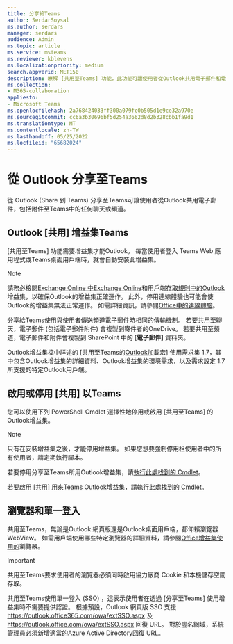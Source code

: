 ```yaml
---
title: 分享給Teams
author: SerdarSoysal
ms.author: serdars
manager: serdars
audience: Admin
ms.topic: article
ms.service: msteams
ms.reviewer: kblevens
ms.localizationpriority: medium
search.appverid: MET150
description: 瞭解 [共用至Teams] 功能，此功能可讓使用者從Outlook共用電子郵件和電子郵件附件至Teams中的任何聊天或頻道。
ms.collection:
- M365-collaboration
appliesto:
- Microsoft Teams
ms.openlocfilehash: 2a768424033ff300a079fc0b505d1e9ce32a970e
ms.sourcegitcommit: cc6a3b30696bf5d254a3662d8d2b328cbb1fa9d1
ms.translationtype: MT
ms.contentlocale: zh-TW
ms.lasthandoff: 05/25/2022
ms.locfileid: "65682024"
---
```

# <a name="share-to-teams-from-outlook"></a>從 Outlook 分享至Teams

從 Outlook (Share 到 Teams) 分享至Teams可讓使用者從Outlook共用電子郵件，包括附件至Teams中的任何聊天或頻道。

## <a name="outlook-add-in-for-share-to-teams"></a>Outlook [共用] 增益集Teams 

[共用至Teams] 功能需要增益集才能Outlook。 每當使用者登入 Teams Web 應用程式或Teams桌面用戶端時，就會自動安裝此增益集。

> [!NOTE]
> 請務必檢閱[Exchange Online 中Exchange Online](/exchange/clients-and-mobile-in-exchange-online/add-ins-for-outlook/add-ins-for-outlook)和用戶端[存取規則中的Outlook](/exchange/clients-and-mobile-in-exchange-online/client-access-rules/client-access-rules)增益集，以確保Outlook的增益集正確運作。 此外，停用連線體驗也可能會使Outlook的增益集無法正常運作。 如需詳細資訊，請參閱[Office中的連線體驗](https://support.microsoft.com/topic/connected-experiences-in-office-8d2c04f7-6428-4e6e-ac58-5828d4da5b7c)。  

分享給Teams使用與使用者傳送頻道電子郵件時相同的傳輸機制。 若要共用至聊天，電子郵件 (包括電子郵件附件) 會複製到寄件者的OneDrive。 若要共用至頻道，電子郵件和附件會複製到 SharePoint 中的 [**電子郵件]** 資料夾。

Outlook增益集檔中詳述的 [共用至Teams的[Outlook加](/exchange/clients-and-mobile-in-exchange-online/add-ins-for-outlook/add-ins-for-outlook)載宏] 使用需求集 1.7，其中包含Outlook增益集的詳細資料、Outlook增益集的環境需求，以及需求設定 1.7 所支援的特定Outlook用戶端。

## <a name="enabling-or-disabling-share-to-teams"></a>啟用或停用 [共用] 以Teams

您可以使用下列 PowerShell Cmdlet 選擇性地停用或啟用 [共用至Teams] 的Outlook增益集。

> [!NOTE]
> 只有在安裝增益集之後，才能停用增益集。 如果您想要強制停用租使用者中的所有使用者，請定期執行腳本。

若要停用分享至Teams所用Outlook增益集，請[執行此處找到的 Cmdlet](/powershell/module/exchange/disable-app)。

若要啟用 [共用] 用來Teams Outlook增益集，請[執行此處找到的 Cmdlet](/powershell/module/exchange/enable-app)。

## <a name="browsers-and-single-sign-on"></a>瀏覽器和單一登入

共用至Teams，無論是Outlook 網頁版還是Outlook桌面用戶端，都仰賴瀏覽器 WebView。 如需用戶端使用哪些特定瀏覽器的詳細資料，請參閱[Office增益集使用的](/office/dev/add-ins/concepts/browsers-used-by-office-web-add-ins)瀏覽器。 

> [!IMPORTANT]
> 共用至Teams要求使用者的瀏覽器必須同時啟用協力廠商 Cookie 和本機儲存空間存取。

共用至Teams使用單一登入 (SSO) ，這表示使用者在透過 [分享至Teams] 使用增益集時不需要提供認證。 根據預設，Outlook 網頁版 SSO 支援 <https://outlook.office365.com/owa/extSSO.aspx> 及 <https://outlook.office.com/owa/extSSO.aspx> 回復 URL。 對於虛名網域，系統管理員必須新增適當的Azure Active Directory回復 URL。
